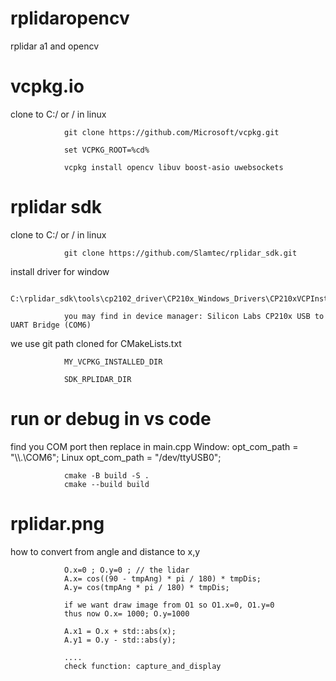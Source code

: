 # rplidaropencv
rplidar a1 and opencv

# vcpkg.io

clone to C:/ or / in linux 

                

                git clone https://github.com/Microsoft/vcpkg.git

                set VCPKG_ROOT=%cd%
                
                vcpkg install opencv libuv boost-asio uwebsockets

# rplidar sdk

clone to C:/ or / in linux 

                git clone https://github.com/Slamtec/rplidar_sdk.git

install driver for window

                C:\rplidar_sdk\tools\cp2102_driver\CP210x_Windows_Drivers\CP210xVCPInstaller_x64.exe

                you may find in device manager: Silicon Labs CP210x USB to UART Bridge (COM6)

we use git path cloned for CMakeLists.txt 

                MY_VCPKG_INSTALLED_DIR

                SDK_RPLIDAR_DIR


# run or debug in vs code

find you COM port then replace in main.cpp  Window:  opt_com_path = "\\\\.\\COM6";  Linux  opt_com_path = "/dev/ttyUSB0"; 

                cmake -B build -S .
                cmake --build build

                

# rplidar.png

how to convert from angle and distance to x,y 

                O.x=0 ; O.y=0 ; // the lidar 
                A.x= cos((90 - tmpAng) * pi / 180) * tmpDis;
                A.y= cos(tmpAng * pi / 180) * tmpDis;

                if we want draw image from O1 so O1.x=0, O1.y=0 
                thus now O.x= 1000; O.y=1000

                A.x1 = O.x + std::abs(x);
                A.y1 = O.y - std::abs(y);

                ....
                check function: capture_and_display


